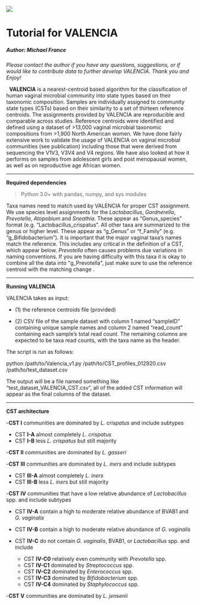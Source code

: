 ![](https://github.com/ravel-lab/VALENCIA/blob/master/valencia_logo.png)
# Tutorial for VALENCIA

##### Author: Michael France

*Please contact the author if you have any questions, suggestions, or if would like to contribute data to further develop VALENCIA. Thank you and Enjoy!*

&nbsp;
**VALENCIA** is a nearest-centroid based algorithm for the classification of human vaginal microbial community into state types based on their taxonomic composition. Samples are individually assigned to community state types (CSTs) based on their similarity to a set of thirteen reference centroids. The assignments provided by VALENCIA are reproducible and comparable across studies. Reference centroids were identified and defined using a dataset of >13,000 vaginal microbial taxonomic compositions from >1,900 North American women. We have done fairly extensive work to validate the usage of VALENCIA on vaginal microbial communities (see publication) including those that were derived from sequencing the V1V3, V3V4 and V4 regions. We have also looked at how it performs on samples from adolescent girls and post menopausal women, as well as on reproductive age African women. 

---
**Required dependencies** 

> Python 3.0+ with pandas, numpy, and sys modules


Taxa names need to match used by VALENCIA for proper CST assignment. We use species level assignments for the *Lactobacillus*, *Gardnerella*, *Prevotella*, *Atopobium* and *Sneathia*. These appear as “Genus_species” format (e.g. “Lactobacillus_crispatus”. All other taxa are summarized to the genus or higher level. These appear as “g_Genus” or “f_Family” (e.g. “g_Bifidobacterium”). It is important that the major vaginal taxa’s names match the reference. This includes any critical in the definition of a CST, which appear below. *Prevotella* often causes problems due variations in naming conventions. If you are having difficulty with this taxa it is okay to combine all the data into "g_Prevotella", just make sure to use the reference centroid with the matching change .

---
**Running VALENCIA** 

VALENCIA takes as input: 
- (1) the reference centroids file (provided)

- (2) CSV file of the sample dataset with column 1 named “sampleID” containing unique sample names and column 2 named “read_count” containing each sample’s total read count. The remaining columns are expected to be taxa read counts, with the taxa name as the header.
 
The script is run as follows:
 
python /path/to/Valencia_v1.py /path/to/CST_profiles_012920.csv /path/to/test_dataset.csv
 
The output will be a file named something like “test_dataset_VALENCIA_CST.csv”, all of the added CST information will appear as the final columns of the dataset.
 
---
**CST architecture** 

-**CST I** communities are dominated by *L. crispatus* and include subtypes
  - CST **I-A** almost completely *L. crispatus*
  - CST **I-B** less *L. crispatus* but still majority

-**CST II** communities are dominated by *L. gasseri*

-**CST III** communities are dominated by *L. iners* and include subtypes
  - CST **III-A** almost completely *L. iners*
  - CST **III-B** less *L. iners* but still majority

-**CST IV** communities that have a low relative abundance of *Lactobacillus* spp. and include subtypes
  - CST **IV-A** contain a high to moderate relative abundance of BVAB1 and *G. vaginalis*
  - CST **IV-B** contain a high to moderate relative abundance of *G. vaginalis*
  - CST **IV-C** do not contain *G. vaginalis*, BVAB1, or *Lactobacillus* spp. and include
  
      - CST **IV-C0** relatively even community with *Prevotella* spp.
      - CST **IV-C1** dominated by *Streptococcus* spp.
      - CST **IV-C2** dominated by *Enterococcus* spp.
      - CST **IV-C3** dominated by *Bifidobacterium* spp.
      - CST **IV-C4** dominated by *Staphylococcus* spp.

-**CST V** communities are dominated by *L. jensenii*



